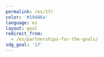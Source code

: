 ```yaml
---
permalink: /es/17/
color: '#19486a'
language: es
layout: goal
redirect_from:
  - /es/partnerships-for-the-goals/
sdg_goal: '17'
---
```


